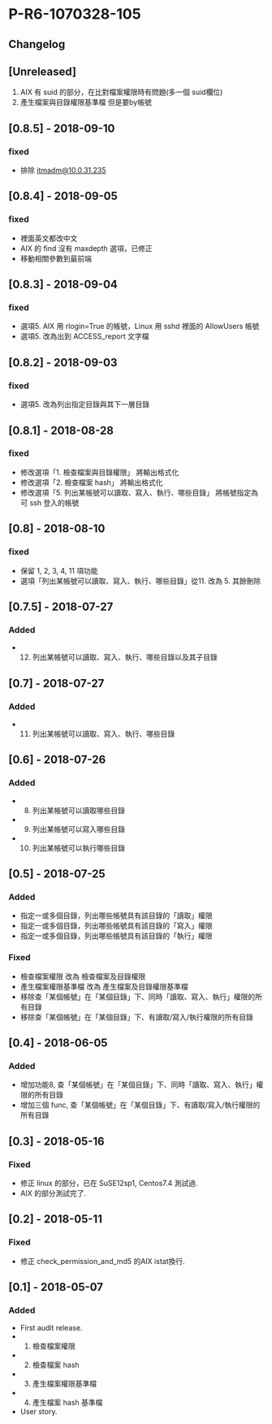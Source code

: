 # P-R6-1070328-105
## Changelog

## [Unreleased]
1.  AIX 有 suid 的部分，在比對檔案權限時有問題(多一個 suid欄位)
2. 產生檔案與目錄權限基準檔 但是要by帳號


## [0.8.5] - 2018-09-10
### fixed
- 排除 itmadm@10.0.31.235

## [0.8.4] - 2018-09-05
### fixed
- 裡面英文都改中文
- AIX 的 find 沒有 maxdepth 選項，已修正
- 移動相關參數到最前端

## [0.8.3] - 2018-09-04
### fixed
 - 選項5. AIX 用 rlogin=True 的帳號，Linux 用 sshd 裡面的 AllowUsers 帳號
 - 選項5. 改為出到 ACCESS_report 文字檔


## [0.8.2] - 2018-09-03
### fixed
 - 選項5. 改為列出指定目錄與其下一層目錄


## [0.8.1] - 2018-08-28
### fixed
 - 修改選項「1. 檢查檔案與目錄權限」 將輸出格式化
 - 修改選項「2. 檢查檔案 hash」    將輸出格式化
 - 修改選項「5. 列出某帳號可以讀取、寫入、執行、哪些目錄」  將帳號指定為可 ssh 登入的帳號


## [0.8] - 2018-08-10
### fixed
 - 保留 1, 2, 3, 4, 11 項功能
 - 選項「列出某帳號可以讀取、寫入、執行、哪些目錄」從11. 改為 5. 其餘刪除


## [0.7.5] - 2018-07-27
### Added
 - 12. 列出某帳號可以讀取、寫入、執行、哪些目錄以及其子目錄


## [0.7] - 2018-07-27
### Added
 - 11. 列出某帳號可以讀取、寫入、執行、哪些目錄


## [0.6] - 2018-07-26
### Added
 - 8. 列出某帳號可以讀取哪些目錄
 - 9. 列出某帳號可以寫入哪些目錄
 - 10. 列出某帳號可以執行哪些目錄


## [0.5] - 2018-07-25
### Added
 - 指定一或多個目錄，列出哪些帳號具有該目錄的「讀取」權限
 - 指定一或多個目錄，列出哪些帳號具有該目錄的「寫入」權限
 - 指定一或多個目錄，列出哪些帳號具有該目錄的「執行」權限
### Fixed
 - 檢查檔案權限 改為 檢查檔案及目錄權限
 - 產生檔案權限基準檔 改為 產生檔案及目錄權限基準檔
 - 移除查「某個帳號」在「某個目錄」下、同時「讀取、寫入、執行」權限的所有目錄
 - 移除查「某個帳號」在「某個目錄」下、有讀取/寫入/執行權限的所有目錄

## [0.4] - 2018-06-05
### Added
 - 增加功能8, 查「某個帳號」在「某個目錄」下、同時「讀取、寫入、執行」權限的所有目錄
 - 增加三個 func, 查「某個帳號」在「某個目錄」下、有讀取/寫入/執行權限的所有目錄

## [0.3] - 2018-05-16
### Fixed
 - 修正 linux 的部分，已在 SuSE12sp1, Centos7.4 測試過.
 - AIX 的部分測試完了.

## [0.2] - 2018-05-11
### Fixed
 - 修正 check_permission_and_md5 的AIX istat換行.

## [0.1] - 2018-05-07
### Added
 - First audit release.
 - 1. 檢查檔案權限
 - 2. 檢查檔案 hash
 - 3. 產生檔案權限基準檔      
 - 4. 產生檔案 hash 基準檔
 - User story.